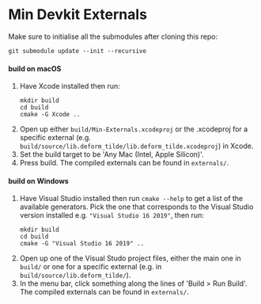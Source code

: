 # Min Devkit Externals

Make sure to initialise all the submodules after cloning this repo:

```
git submodule update --init --recursive
```

#### build on macOS

1. Have Xcode installed then run:
	```
	mkdir build
	cd build
	cmake -G Xcode ..
	```
2. Open up either `build/Min-Externals.xcodeproj` or the .xcodeproj for a specific external (e.g. `build/source/lib.deform_tilde/lib.deform_tilde.xcodeproj`) in Xcode.
3. Set the build target to be 'Any Mac (Intel, Apple Silicon)'.
4. Press build. The compiled externals can be found in `externals/`.

#### build on Windows

1. Have Visual Studio installed then run `cmake --help` to get a list of the available generators. Pick the one that corresponds to the Visual Studio version installed e.g. `"Visual Studio 16 2019"`, then run:
	```
	mkdir build
	cd build
	cmake -G "Visual Studio 16 2019" ..
	```
2. Open up one of the Visual Studo project files, either the main one in `build/` or one for a specific external (e.g. in `build/source/lib.deform_tilde/`).
3. In the menu bar, click something along the lines of 'Build > Run Build'. The compiled externals can be found in `externals/`.
